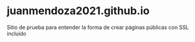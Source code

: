 # juanmendoza2021.github.io
Sitio de prueba para entender la forma de crear páginas públicas con SSL incluido
